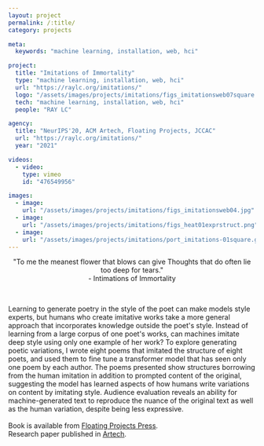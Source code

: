 ```yaml
---
layout: project
permalink: /:title/
category: projects

meta:
  keywords: "machine learning, installation, web, hci"

project:
  title: "Imitations of Immortality"
  type: "machine learning, installation, web, hci"
  url: "https://raylc.org/imitations/"
  logo: "/assets/images/projects/imitations/figs_imitationsweb07square.jpg"
  tech: "machine learning, installation, web, hci"
  people: "RAY LC"

agency:
  title: "NeurIPS'20, ACM Artech, Floating Projects, JCCAC"
  url: "https://raylc.org/imitations/"
  year: "2021"

videos:
  - video:
    type: vimeo
    id: "476549956"

images:
  - image:
    url: "/assets/images/projects/imitations/figs_imitationsweb04.jpg"
  - image:
    url: "/assets/images/projects/imitations/figs_heat01exprstruct.png"
  - image:
    url: "/assets/images/projects/imitations/port_imitations-01square.gif"
---
```

<p align="center">
"To me the meanest flower that blows can give
Thoughts that do often lie too deep for tears."<br>
- Intimations of Immortality</p><br>
<p>Learning to generate poetry in the style of the poet can make models style experts, but humans who create imitative works take a more general approach that incorporates knowledge outside the poet's style. Instead of learning from a large corpus of one poet's works, can machines imitate deep style using only one example of her work? To explore generating poetic variations, I wrote eight poems that imitated the structure of eight poets, and used them to fine tune a transformer model that has seen only one poem by each author. The poems presented show structures borrowing from the human imitation in addition to prompted content of the original, suggesting the model has learned aspects of how humans write variations on content by imitating style. Audience evaluation reveals an ability for machine-generated text to reproduce the nuance of the original text as well as the human variation, despite being less expressive.<br><br>
Book is available from <a href="http://floatingprojectscollective.net/art-notes/raylc-machine-human-co-authored-2-new-fp-monographs/"><u>Floating Projects Press</u></a>.<br>
Research paper published in <a href="https://dl.acm.org/doi/10.1145/3483529.3483537"><u>Artech</u></a>.</p>